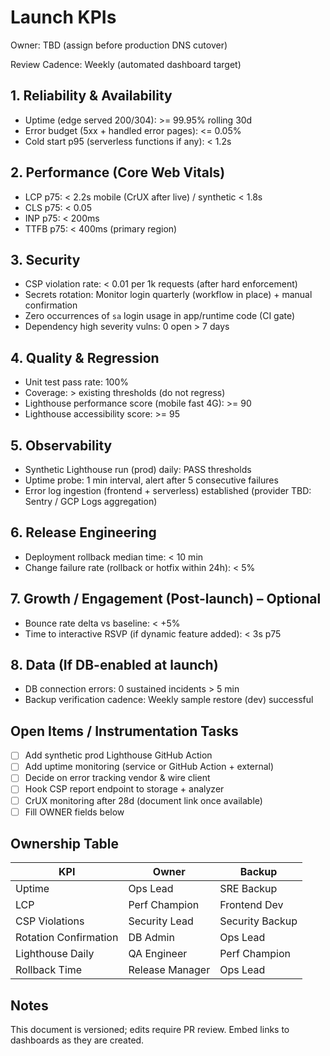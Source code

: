 # Launch KPIs

Owner: TBD (assign before production DNS cutover)

Review Cadence: Weekly (automated dashboard target)

## 1. Reliability & Availability

- Uptime (edge served 200/304): >= 99.95% rolling 30d
- Error budget (5xx + handled error pages): <= 0.05%
- Cold start p95 (serverless functions if any): < 1.2s

## 2. Performance (Core Web Vitals)

- LCP p75: < 2.2s mobile (CrUX after live) / synthetic < 1.8s
- CLS p75: < 0.05
- INP p75: < 200ms
- TTFB p75: < 400ms (primary region)

## 3. Security

- CSP violation rate: < 0.01 per 1k requests (after hard enforcement)
- Secrets rotation: Monitor login quarterly (workflow in place) + manual confirmation
- Zero occurrences of `sa` login usage in app/runtime code (CI gate)
- Dependency high severity vulns: 0 open > 7 days

## 4. Quality & Regression

- Unit test pass rate: 100%
- Coverage: > existing thresholds (do not regress)
- Lighthouse performance score (mobile fast 4G): >= 90
- Lighthouse accessibility score: >= 95

## 5. Observability

- Synthetic Lighthouse run (prod) daily: PASS thresholds
- Uptime probe: 1 min interval, alert after 5 consecutive failures
- Error log ingestion (frontend + serverless) established (provider TBD: Sentry / GCP Logs aggregation)

## 6. Release Engineering

- Deployment rollback median time: < 10 min
- Change failure rate (rollback or hotfix within 24h): < 5%

## 7. Growth / Engagement (Post-launch) – Optional

- Bounce rate delta vs baseline: < +5%
- Time to interactive RSVP (if dynamic feature added): < 3s p75

## 8. Data (If DB-enabled at launch)

- DB connection errors: 0 sustained incidents > 5 min
- Backup verification cadence: Weekly sample restore (dev) successful

## Open Items / Instrumentation Tasks

- [ ] Add synthetic prod Lighthouse GitHub Action
- [ ] Add uptime monitoring (service or GitHub Action + external)
- [ ] Decide on error tracking vendor & wire client
- [ ] Hook CSP report endpoint to storage + analyzer
- [ ] CrUX monitoring after 28d (document link once available)
- [ ] Fill OWNER fields below

## Ownership Table

| KPI                   | Owner           | Backup          |
| --------------------- | --------------- | --------------- |
| Uptime                | Ops Lead        | SRE Backup      |
| LCP                   | Perf Champion   | Frontend Dev    |
| CSP Violations        | Security Lead   | Security Backup |
| Rotation Confirmation | DB Admin        | Ops Lead        |
| Lighthouse Daily      | QA Engineer     | Perf Champion   |
| Rollback Time         | Release Manager | Ops Lead        |

## Notes

This document is versioned; edits require PR review. Embed links to dashboards as they are created.
